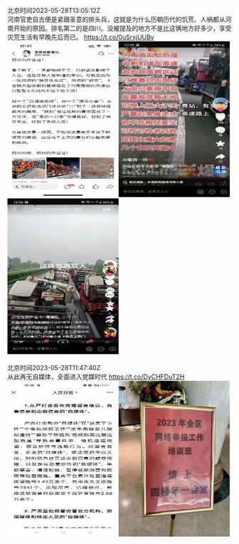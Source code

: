北京时间2023-05-28T13:05:12Z<br>河南官吏自古便是紧跟圣意的排头兵，这就是为什么历朝历代的饥荒、人祸都从河南开始的原因。排名第二的是四川。没被提及的地方不是比这俩地方好多少，享受灾荒生活有早晚先后而已。 https://t.co/0uSrxjUUBv<br><img src='/temp/image/2023/u-Month-5/1662686439195439104_0.jpg' width='250' height='350'><img src='/temp/image/2023/u-Month-5/1662686439195439104_1.jpg' width='250' height='350'><img src='/temp/image/2023/u-Month-5/1662686439195439104_2.jpg' width='250' height='350'><br><br>北京时间2023-05-28T11:47:40Z<br>从此再无自媒体，全面进入党媒时代 https://t.co/DyCHFDuT2H<br><img src='/temp/image/2023/u-Month-5/1662666925099601920_0.jpg' width='250' height='350'><img src='/temp/image/2023/u-Month-5/1662666925099601920_1.jpg' width='250' height='350'><br><br>